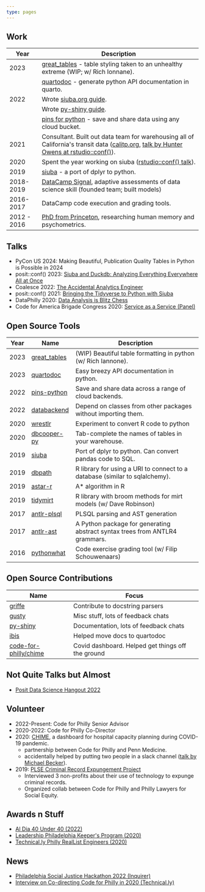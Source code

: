 ```yaml
---
type: pages
---
```


## Work

| Year | Description |
|------|-------------|
| 2023 | [great_tables](https://github.com/posit-dev/great-tables) - table styling taken to an unhealthy extreme (WIP; w/ Rich Ionnane). |
|  | [quartodoc](https://github.com/machow/quartodoc) - generate python API documentation in quarto. |
| 2022 | Wrote [siuba.org guide](https://siuba.org/guide). |
| | Wrote [py-shiny guide](https://shiny.posit.co/py/docs/overview.html). |
|  | [pins for python](https://github.com/rstudio/pins-python) - save and share data using any cloud bucket. |
| 2021 | Consultant. Built out data team for warehousing all of California's transit data ([calitp.org](https://www.calitp.org/), [talk by Hunter Owens at rstudio::conf()](https://youtu.be/MD5sKupHsTQ?si=boih1JeAbKl_rd64)). |
| 2020 | Spent the year working on siuba ([rstudio::conf() talk](https://youtu.be/w4Mi0u4urbQ?si=uPMdPAC8IwH9tOWL)). |
| 2019 | [siuba](https://github.com/machow/siuba) - a port of dplyr to python. |
| 2018-2019 | [DataCamp Signal](https://www.datacamp.com/signal), adaptive assessments of data science skill (founded team; built models) |
| 2016-2017 | DataCamp code execution and grading tools. |
| 2012 - 2016 | [PhD from Princeton](https://scholar.google.com/citations?hl=en&user=vF9_I2QAAAAJ), researching human memory and psychometrics. |

## Talks

* PyCon US 2024: Making Beautiful, Publication Quality Tables in Python is Possible in 2024
* posit::conf() 2023: [Siuba and Duckdb: Analyzing Everything Everywhere All at Once](https://youtu.be/j4B7ui5f5Xo?si=nGx5wdC1aGI6of4U)
* Coalesce 2022: [The Accidental Analytics Engineer](https://www.youtube.com/live/EYdb1x1cO9U?si=iGo3NdVL1HdtQdiM)
* posit::conf() 2021: [Bringing the Tidyverse to Python with Siuba](https://youtu.be/w4Mi0u4urbQ?si=px11w6C2_VrCXUtb)
* DataPhilly 2020: [Data Analysis is Blitz Chess](https://youtu.be/3CgIeGksSvg?si=XL68V84c_lGMyyvn)
* Code for America Brigade Congress 2020: [Service as a Service (Panel)](https://youtu.be/xtek3pzZPtU?t=1984)


## Open Source Tools

| Year | Name        | Description |
|------|-------------|-------------|
| 2023 | [great_tables](https://github.com/posit-dev/great-tables) | (WIP) Beautiful table formatting in python (w/ Rich Iannone). |
| 2023 | [quartodoc](https://github.com/machow/quartodoc) | Easy breezy API documentation in python. |
| 2022 | [pins-python](https://github.com/rstudio/pins-python) | Save and share data across a range of cloud backends. |
| 2022 | [databackend](https://github.com/machow/databackend) | Depend on classes from other packages without importing them. |
| 2020 | [wrestlr](https://github.com/machow/wrestlr) | Experiment to convert R code to python |
| 2020 | [dbcooper-py](https://github.com/machow/dbcooper-py) | Tab-complete the names of tables in your warehouse. |
| 2019 | [siuba](https://github.com/machow/siuba) | Port of dplyr to python. Can convert pandas code to SQL. |
| 2019 | [dbpath](https://github.com/machow/dbpath) | R library for using a URI to connect to a database (similar to sqlalchemy). |
| 2019 | [astar-r](https://github.com/machow/astar-r) | A* algorithm in R |
| 2019 | [tidymirt](https://github.com/datacamp/tidymirt) | R library with broom methods for mirt models (w/ Dave Robinson) |
| 2017 | [antlr-plsql](https://github.com/datacamp/antlr-plsql) | PLSQL parsing and AST generation |
| 2017 | [antlr-ast](https://github.com/datacamp/antlr-ast)   | A Python package for generating abstract syntax trees from ANTLR4 grammars. |
| 2016 | [pythonwhat](https://github.com/datacamp/pythonwhat)   | Code exercise grading tool (w/ Filip Schouwenaars) |

## Open Source Contributions

| Name | Focus |
| ---- | ---- |
| [griffe](https://github.com/mkdocstrings/griffe) | Contribute to docstring parsers | 
| [gusty](https://github.com/pipeline-tools/gusty) | Misc stuff, lots of feedback chats |
| [py-shiny](https://github.com/rstudio/py-shiny) | Documentation, lots of feedback chats |
| [ibis](https://github.com/ibis-project/ibis) | Helped move docs to quartodoc |
| [code-for-philly/chime](https://github.com/CodeForPhilly/chime) | Covid dashboard. Helped get things off the ground |

## Not Quite Talks but Almost

* [Posit Data Science Hangout 2022](https://www.youtube.com/watch?v=KubOBhiRfIY&ab_channel=PositPBC)

## Volunteer


* 2022-Present: Code for Philly Senior Advisor
* 2020-2022: Code for Philly Co-Director
* 2020: [CHIME](https://github.com/CodeForPhilly/chime), a dashboard for hospital capacity planning during COVID-19 pandemic.
  - partnership between Code for Philly and Penn Medicine.
  - accidentally helped by putting two people in a slack channel ([talk by Michael Becker](https://youtu.be/n-CI5DeQZCY?si=w_2Ck19vqvRrnb1G&t=1530)).
* 2019: [PLSE Criminal Record Expungement Project](https://codeforphilly.org/projects/philadelphia_lawyers_for_social_equity_-_record_expungement)
  - Interviewed 3 non-profits about their use of technology to expunge criminal records.
  - Organized collab between Code for Philly and Philly Lawyers for Social Equity.


## Awards n Stuff

* [Al Dia 40 Under 40 (2022)](https://www.aldianews.com/en/leadership/advocacy/al-dia-40u40-michael-chow)
* [Leadership Philadelphia Keeper's Program (2020)](https://generocity.org/philly/2020/10/27/leadership-philadelphias-2020-2021-keepers-cohort/)
* [Technical.ly Philly RealList Engineers (2020)](https://technical.ly/software-development/reallist-engineers-2020-influential-technologists-philadelphia/)

## News

* [Philadelphia Social Justice Hackathon 2022 (Inquirer)](https://www.inquirer.com/news/philadelphia-social-justice-hackathon-coding-law-school-drexel-temple-villanova-penn-20221028.html)
* [Interview on Co-directing Code for Philly in 2020 (Technical.ly)](https://technical.ly/civic-news/code-for-philly-2020-shifts/)